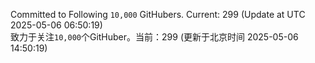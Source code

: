 Committed to Following `10,000` GitHubers. Current: <!-- FOLLOWING_COUNT -->299<!-- FOLLOWING_COUNT --> (Update at UTC <!-- LAST_UPDATED -->2025-05-06 06:50:19<!-- LAST_UPDATED -->)<br>
致力于关注`10,000`个GitHuber。当前：<!-- FOLLOWING_COUNT -->299<!-- FOLLOWING_COUNT --> (更新于北京时间 <!-- LAST_UPDATED_CST -->2025-05-06 14:50:19<!-- LAST_UPDATED_CST -->)
